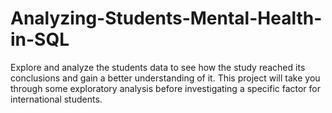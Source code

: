 # Analyzing-Students-Mental-Health-in-SQL

Explore and analyze the students data to see how the study reached its conclusions and gain a better understanding of it. This project will take you through some exploratory analysis before investigating a specific factor for international students. 
